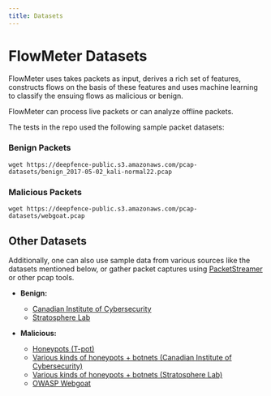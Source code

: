 ```yaml
---
title: Datasets
---
```


# FlowMeter Datasets

FlowMeter uses takes packets as input, derives a rich set of features, constructs flows on the basis of these features and uses machine learning to classify the ensuing flows as malicious or benign. 

FlowMeter can process live packets or can analyze offline packets. 

The tests in the repo used the following sample packet datasets:

### Benign Packets

``` 
wget https://deepfence-public.s3.amazonaws.com/pcap-datasets/benign_2017-05-02_kali-normal22.pcap
```

### Malicious Packets

``` 
wget https://deepfence-public.s3.amazonaws.com/pcap-datasets/webgoat.pcap
```    

## Other Datasets

Additionally, one can also use sample data from various sources like the datasets mentioned below, or gather packet captures using [PacketStreamer](https://github.com/deepfence/PacketStreamer) or other pcap tools.

 * **Benign:** 
    * [Canadian Institute of Cybersecurity](https://www.unb.ca/cic/datasets/)
    * [Stratosphere Lab](https://www.stratosphereips.org/datasets-overview) 

 * **Malicious:**
    * [Honeypots (T-pot)](https://awesomeopensource.com/project/telekom-security/tpotce)
    * [Various kinds of honeypots + botnets  (Canadian Institute of Cybersecurity)](https://www.unb.ca/cic/datasets/)
    * [Various kinds of honeypots + botnets (Stratosphere Lab)](https://www.stratosphereips.org/datasets-overview) 
    * [OWASP Webgoat](https://owasp.org/www-project-webgoat/)

